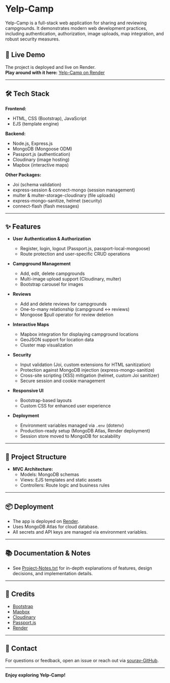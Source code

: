 # Yelp-Camp

Yelp-Camp is a full-stack web application for sharing and reviewing campgrounds. It demonstrates modern web development practices, including authentication, authorization, image uploads, map integration, and robust security measures.

## 🚀 Live Demo

The project is deployed and live on Render.  
**Play around with it here:** [Yelp-Camp on Render](https://yelp-camp-lhb8.onrender.com)

---

## 🛠 Tech Stack

**Frontend:**

- HTML, CSS (Bootstrap), JavaScript
- EJS (template engine)

**Backend:**

- Node.js, Express.js
- MongoDB (Mongoose ODM)
- Passport.js (authentication)
- Cloudinary (image hosting)
- Mapbox (interactive maps)

**Other Packages:**

- Joi (schema validation)
- express-session & connect-mongo (session management)
- multer & multer-storage-cloudinary (file uploads)
- express-mongo-sanitize, helmet (security)
- connect-flash (flash messages)

---

## ✨ Features

- **User Authentication & Authorization**

  - Register, login, logout (Passport.js, passport-local-mongoose)
  - Route protection and user-specific CRUD operations

- **Campground Management**

  - Add, edit, delete campgrounds
  - Multi-image upload support (Cloudinary, multer)
  - Bootstrap carousel for images

- **Reviews**

  - Add and delete reviews for campgrounds
  - One-to-many relationship (campground ↔ reviews)
  - Mongoose $pull operator for review deletion

- **Interactive Maps**

  - Mapbox integration for displaying campground locations
  - GeoJSON support for location data
  - Cluster map visualization

- **Security**

  - Input validation (Joi, custom extensions for HTML sanitization)
  - Protection against MongoDB injection (express-mongo-sanitize)
  - Cross-site scripting (XSS) mitigation (helmet, custom Joi sanitizer)
  - Secure session and cookie management

- **Responsive UI**

  - Bootstrap-based layouts
  - Custom CSS for enhanced user experience

- **Deployment**
  - Environment variables managed via `.env` (dotenv)
  - Production-ready setup (MongoDB Atlas, Render deployment)
  - Session store moved to MongoDB for scalability

---

## 📂 Project Structure

- **MVC Architecture:**
  - Models: MongoDB schemas
  - Views: EJS templates and static assets
  - Controllers: Route logic and business rules

---

## 📦 Deployment

- The app is deployed on [Render](https://render.com/).
- Uses MongoDB Atlas for cloud database.
- All secrets and API keys are managed via environment variables.

---

## 📚 Documentation & Notes

- See [Project-Notes.txt](Project-Notes.txt) for in-depth explanations of features, design decisions, and implementation details.

---

## 🙏 Credits

- [Bootstrap](https://getbootstrap.com/)
- [Mapbox](https://www.mapbox.com/)
- [Cloudinary](https://cloudinary.com/)
- [Passport.js](http://www.passportjs.org/)
- [Render](https://render.com/)

---

## 📧 Contact

For questions or feedback, open an issue or reach out via [sourav-GitHub](https://github.com/viteesourav).

---

**Enjoy exploring Yelp-Camp!**
